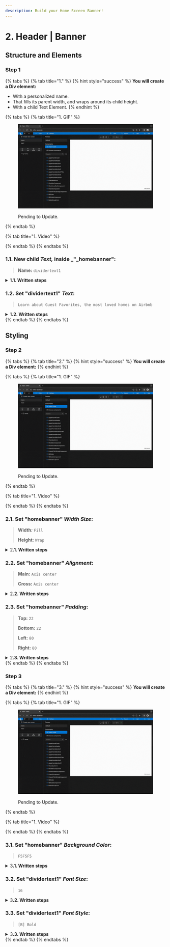 ```yaml
---
description: Build your Home Screen Banner!
---
```


# 2. Header | Banner

## Structure and Elements&#x20;

### Step 1

{% tabs %}
{% tab title="1." %}
{% hint style="success" %}
**You will create a Div element:**

* With a personalized name.
* That fills its parent width, and wraps around its child height.
* With a child Text Element.
{% endhint %}

{% tabs %}
{% tab title="1. GIF" %}
<figure><img src="../../.gitbook/assets/Home_banner_1-min (1).gif" alt=""><figcaption><p>Pending to Update.</p></figcaption></figure>
{% endtab %}

{% tab title="1. Video" %}

{% endtab %}
{% endtabs %}



### **1.1.** New child _Text,_ inside _"_homebanner":

> **Name:** `dividertext1`

<details>

<summary>1<strong>.1. Written steps</strong></summary>

#### -Inside the _**Element Tree**_-

#### **A. \[Click]** **the **_**Text Icon**_**:**

* The button is located at the top of the panel, below the _Screens._
* The _Icon_ will turn blue, and your pointer will change.

#### **B. Drag your pointer and click "**homebanner**":**

* The new element will appear as a child of the _Screen_.

<!---->

* The _Text_ will be created with the default name "Text #".

#### -Inside the **Properties Panel**-

#### **C. \[Click] the current name of the **_**Text**_** and \[type] the new one**:

* The new name should be lowercase, without any spaces or special characters.

<!---->

* The name will be updated in the _Element Tree_ after you have \[clicked] away.

</details>



### 1.2. Set "dividertext1" _Text_:

> `Learn about Guest Favorites, the most loved homes on Airbnb`

<details>

<summary>1<strong>.2. Written steps</strong></summary>

#### -Inside the **Properties Panel**-

#### **A. \[Click]** **the Text container and \[type]:**

* You will have to erase the default text: _Type..._
* You can copy and paste text from other sources.
* You can use any type of characters.
* You cannot create a line break with the \[enter] key.
* You can create line breaks by adjusting the _Text Width_.

</details>
{% endtab %}
{% endtabs %}





## Styling

### Step 2

{% tabs %}
{% tab title="2." %}
{% hint style="success" %}
**You will create a Div element:**
{% endhint %}

{% tabs %}
{% tab title="1. GIF" %}
<figure><img src="../../.gitbook/assets/Home_banner_1-min (1).gif" alt=""><figcaption><p>Pending to Update.</p></figcaption></figure>
{% endtab %}

{% tab title="1. Video" %}

{% endtab %}
{% endtabs %}



### 2.1. Set "homebanner" _Width Size_:

> **Width**_**:**_ `Fill`
>
> **Height:** `Wrap`

<details>

<summary>2<strong>.1. Written steps</strong></summary>

#### -Inside the **Properties Panel**-

#### **A. \[Click]** **the **_**Fill**_** button,** inside the Width section_:_

* The horizontal size of the Div will be the 100% _of the screen._
* You cannot use a _Fill size_ in the case there is a parent element with a _Wrap size._

#### **B. \[Click]** **the **_**Wrap**_** button,** inside the Height section_:_

* The vertical size of the Div will become its child's maximum combined size.
* You cannot use a _Wrap size_ in the case there is a child element with a _fill size_.

</details>



### 2.2. Set "homebanner" _Alignment_:

> **Main:** `Axis center`
>
> **Cross:** `Axis center`

<details>

<summary>2<strong>.2. Written steps</strong></summary>

#### -Inside the **Properties Panel**-

#### **A. \[Click]** **the **_**Main** Axis center_ **button,** inside the Alignment section_:_

* In the Top-Down first row of buttons, choose the Left-to-right second one.
* The items are packed  to each other toward the center.

#### **B. \[Click]** **the **_**Main** Axis center_ **button,** inside the Alignment section_:_

* In the Top-Down second row of buttons, choose the Left-to-right second one.
* The items are packed  to each other toward the center.

</details>



### 2.3. Set "homebanner" _Padding_:

> **Top:** `22`
>
> **Bottom:** `22`
>
> **Left:** `80`
>
> **Right:** `80`

<details>

<summary>2<strong>.3. Written steps</strong></summary>

#### -Inside the **Properties Panel**-

#### **A.** \[Click] the _Margin Top_ container and **\[type]** **the new value**_:_

* You can also change the size value using the _up and down arrows._
* The default _Unit_ for a _Margin_ is _Pixels_, you do not need to change it.

#### **B.** \[Click] the _Margin Bottom_ container and **\[type]** **the new value**_:_

* You can also change the size value using the _up and down arrows._
* The default _Unit_ for a _Margin_ is _Pixels_, you do not need to change it.

#### **C.** \[Click] the _Margin Left_ container and **\[type]** **the new value**_:_

* You can also change the size value using the _up and down arrows._
* The default _Unit_ for a _Margin_ is _Pixels_, you do not need to change it.

#### **D.** \[Click] the _Margin Right_ container and **\[type]** **the new value**_:_

* You can also change the size value using the _up and down arrows._
* The default _Unit_ for a _Margin_ is _Pixels_, you do not need to change it.

</details>
{% endtab %}
{% endtabs %}





### Step 3

{% tabs %}
{% tab title="3." %}
{% hint style="success" %}
**You will create a Div element:**
{% endhint %}

{% tabs %}
{% tab title="1. GIF" %}
<figure><img src="../../.gitbook/assets/Home_banner_1-min (1).gif" alt=""><figcaption><p>Pending to Update.</p></figcaption></figure>
{% endtab %}

{% tab title="1. Video" %}

{% endtab %}
{% endtabs %}



### 3.1. Set "homebanner" _Background Color_:

> `F5F5F5`

<details>

<summary>3<strong>.1. Written steps</strong></summary>

#### -Inside the **Properties Panel**-

#### **A. \[Click]** **the **_**Background**_** toggle and \[click] **_**Fill**:_

* Fill allows you to either select a material color or a gradient as the background.

**B. \[Click] **_**Background color**_** and** **\[type]** **the desired color**_:_

* You can type a 6 characters HEX code without the initial #.&#x20;

</details>



### 3.2. Set "dividertext1" _Font Size_:

> `16`

<details>

<summary>3<strong>.2. Written steps</strong></summary>

#### -Inside the **Properties Panel**-

#### **A.** \[Click] the _Font Size_ container and **\[type]** **the new value**_:_

* You can also change the size value using the _up and down arrows._

</details>



### 3.3. Set "dividertext1" _Font Style_:

> `[B] Bold`

<details>

<summary>3<strong>.3. Written steps</strong></summary>

#### -Inside the **Properties Panel**-

#### **A. \[Click]** **the** _B_ **button,** inside the Font Style section:

* You can only select  Bold, Italic or Normal, one at the time.
* If changed before, the Bold toggle needs to be set to neutral and then back to Bold.

</details>
{% endtab %}
{% endtabs %}
